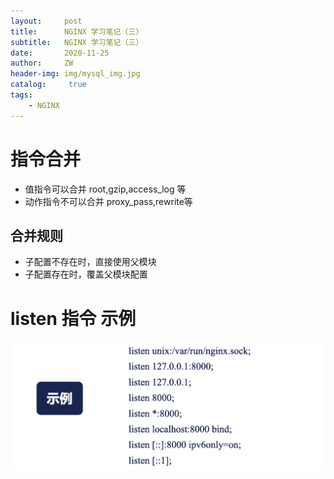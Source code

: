 ```yaml
---
layout:     post
title:      NGINX 学习笔记（三）
subtitle:   NGINX 学习笔记（三）
date:       2020-11-25
author:     ZW
header-img: img/mysql_img.jpg
catalog: 	 true
tags:
    - NGINX
---
```


# 指令合并
* 值指令可以合并 root,gzip,access_log 等
* 动作指令不可以合并 proxy_pass,rewrite等
## 合并规则
* 子配置不存在时，直接使用父模块
* 子配置存在时，覆盖父模块配置


# listen 指令 示例
![图一](/img/20201125065054.jpg)
